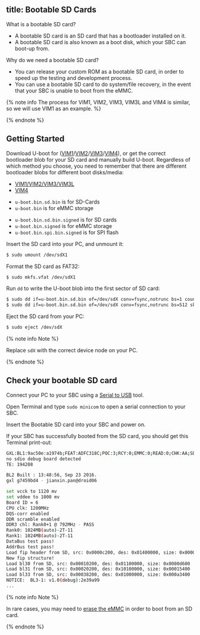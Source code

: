 title: Bootable SD Cards
---

What is a bootable SD card?

* A bootable SD card is an SD card that has a bootloader installed on it.
* A bootable SD card is also known as a boot disk, which your SBC can boot-up from.

Why do we need a bootable SD card?

* You can release your custom ROM as a bootable SD card, in order to speed up the testing and development process.
* You can use a bootable SD card to do system/file recovery, in the event that your SBC is unable to boot from the eMMC.

{% note info The process for VIM1, VIM2, VIM3, VIM3L and VIM4 is similar, so we will use VIM1 as an example. %}

{% endnote %}

## Getting Started
Download U-boot for ([VIM1](https://dl.khadas.com/Firmware/VIM1/U-boot/)/[VIM2](https://dl.khadas.com/Firmware/VIM2/U-boot/)/[VIM3](https://dl.khadas.com/Firmware/VIM3/U-boot/)/[VIM4](https://dl.khadas.com/Firmware/VIM4/U-boot/)), or get the correct bootloader blob for your SD card and manually build U-boot. Regardless of which method you choose, you need to remember that there are different bootloader blobs for different boot disks/media:

<ul class="nav nav-tabs" id="myTab" role="tablist">
  <li class="nav-item" role="presentation">
    <a class="nav-link active" id="vim123-tab" data-toggle="tab" href="#vim123" role="tab" aria-controls="vim123" aria-selected="true">VIM1/VIM2/VIM3/VIM3L</a>
  </li>
  <li class="nav-item" role="presentation">
    <a class="nav-link" id="vim4-tab" data-toggle="tab" href="#vim4" role="tab" aria-controls="vim4" aria-selected="false">VIM4</a>
  </li>
</ul>
<div class="tab-content" id="myTabContent">
<div class="tab-pane fade show active" id="vim123" role="tabpanel" aria-labelledby="vim123-tab">


* `u-boot.bin.sd.bin` is for SD-Cards
* `u-boot.bin` is for eMMC storage

</div>
<div class="tab-pane fade show" id="vim4" role="tabpanel" aria-labelledby="vim4-tab">

* `u-boot.bin.sd.bin.signed` is for SD cards
* `u-boot.bin.signed` is for eMMC storage
* `u-boot.bin.spi.bin.signed` is for SPI flash

</div>
</div>

Insert the SD card into your PC, and unmount it:

```bash
$ sudo umount /dev/sdX1
```

Format the SD card as FAT32:

```bash
$ sudo mkfs.vfat /dev/sdX1
```

Run `dd` to write the U-boot blob into the first sector of SD card:
```bash
$ sudo dd if=u-boot.bin.sd.bin of=/dev/sdX conv=fsync,notrunc bs=1 count=444
$ sudo dd if=u-boot.bin.sd.bin of=/dev/sdX conv=fsync,notrunc bs=512 skip=1 seek=1
```

Eject the SD card from your PC:
```bash
$ sudo eject /dev/sdX
```

{% note info Note %}

Replace `sdX` with the correct device node on your PC.

{% endnote %}

## Check your bootable SD card

Connect your PC to your SBC using a [Serial to USB](SetupSerialTool.html) tool.

Open Terminal and type `sudo minicom` to open a serial connection to your SBC.

Insert the Bootable SD card into your SBC and power on. 

If your SBC has successfully booted from the SD card, you should get this Terminal print-out:

```bash
GXL:BL1:9ac50e:a1974b;FEAT:ADFC318C;POC:3;RCY:0;EMMC:0;READ:0;CHK:AA;SD:0;READ:0;0.0;CHK:0;
no sdio debug board detected 
TE: 194208

BL2 Built : 13:48:56, Sep 23 2016. 
gxl g7459bd4 - jianxin.pan@droid06

set vcck to 1120 mv
set vddee to 1000 mv
Board ID = 6
CPU clk: 1200MHz
DQS-corr enabled
DDR scramble enabled
DDR3 chl: Rank0+1 @ 792MHz - PASS
Rank0: 1024MB(auto)-2T-11
Rank1: 1024MB(auto)-2T-11
DataBus test pass!
AddrBus test pass!
Load fip header from SD, src: 0x0000c200, des: 0x01400000, size: 0x00004000
New fip structure!
Load bl30 from SD, src: 0x00010200, des: 0x01100000, size: 0x0000d600
Load bl31 from SD, src: 0x00020200, des: 0x10100000, size: 0x00015400
Load bl33 from SD, src: 0x00038200, des: 0x01000000, size: 0x000a3400
NOTICE:  BL3-1: v1.0(debug):2e39a99
...

```

{% note info Note %}

In rare cases, you may need to [erase the eMMC](EraseEmmc.html) in order to boot from an SD card.

{% endnote %}
